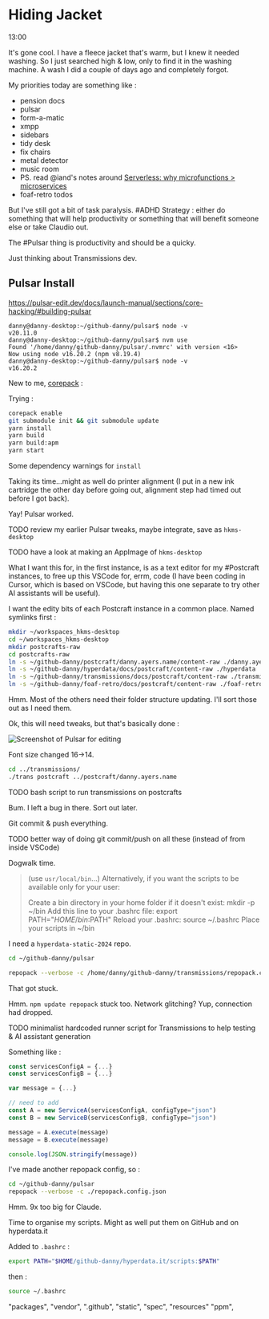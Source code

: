 # Hiding Jacket

13:00

It's gone cool. I have a fleece jacket that's warm, but I knew it needed washing. So I just searched high & low, only to find it in the washing machine. A wash I did a couple of days ago and completely forgot.

My priorities today are something like :

- pension docs
- pulsar
- form-a-matic
- xmpp
- sidebars
- tidy desk
- fix chairs
- metal detector
- music room
- PS. read @iand's notes around [Serverless: why microfunctions > microservices](https://blog.iandavis.com/2017/10/microfunctions/)
- foaf-retro todos

But I've still got a bit of task paralysis. #ADHD Strategy : either do something that will help productivity or something that will benefit someone else or take Claudio out.

The #Pulsar thing is productivity and should be a quicky.

Just thinking about Transmissions dev.

## Pulsar Install

https://pulsar-edit.dev/docs/launch-manual/sections/core-hacking/#building-pulsar

```
danny@danny-desktop:~/github-danny/pulsar$ node -v
v20.11.0
danny@danny-desktop:~/github-danny/pulsar$ nvm use
Found '/home/danny/github-danny/pulsar/.nvmrc' with version <16>
Now using node v16.20.2 (npm v8.19.4)
danny@danny-desktop:~/github-danny/pulsar$ node -v
v16.20.2
```

New to me, [corepack](https://nodejs.org/api/corepack.html) :

Trying :

```bash
corepack enable
git submodule init && git submodule update
yarn install
yarn build
yarn build:apm
yarn start
```

Some dependency warnings for `install`

Taking its time...might as well do printer alignment (I put in a new ink cartridge the other day before going out, alignment step had timed out before I got back).

Yay! Pulsar worked.

TODO review my earlier Pulsar tweaks, maybe integrate, save as `hkms-desktop`

TODO have a look at making an AppImage of `hkms-desktop`

What I want this for, in the first instance, is as a text editor for my #Postcraft instances, to free up this VSCode for, errm, code (I have been coding in Cursor, which is based on VSCode, but having this one separate to try other AI assistants will be useful).

I want the edity bits of each Postcraft instance in a common place. Named symlinks first :

```bash
mkdir ~/workspaces_hkms-desktop
cd ~/workspaces_hkms-desktop
mkdir postcrafts-raw
cd postcrafts-raw
ln -s ~/github-danny/postcraft/danny.ayers.name/content-raw ./danny.ayers.name
ln -s ~/github-danny/hyperdata/docs/postcraft/content-raw ./hyperdata
ln -s ~/github-danny/transmissions/docs/postcraft/content-raw ./transmissions
ln -s ~/github-danny/foaf-retro/docs/postcraft/content-raw ./foaf-retro
```

Hmm. Most of the others need their folder structure updating. I'll sort those out as I need them.

Ok, this will need tweaks, but that's basically done :

![Screenshot of Pulsar for editing](media/images/2024-09/pulsar.png)

Font size changed 16->14.

```bash
cd ../transmissions/
./trans postcraft ../postcraft/danny.ayers.name
```

TODO bash script to run transmissions on postcrafts

Bum. I left a bug in there. Sort out later.

Git commit & push everything.

TODO better way of doing git commit/push on all these (instead of from inside VSCode)

Dogwalk time.

> (use `usr/local/bin`...) Alternatively, if you want the scripts to be available only for your user:
>
> Create a bin directory in your home folder if it doesn't exist: mkdir -p ~/bin
> Add this line to your .bashrc file: export PATH="$HOME/bin:$PATH"
> Reload your .bashrc: source ~/.bashrc
> Place your scripts in ~/bin

I need a `hyperdata-static-2024` repo.

```bash
cd ~/github-danny/pulsar

repopack --verbose -c /home/danny/github-danny/transmissions/repopack.config.json
```
That got stuck.

Hmm. `npm update repopack` stuck too. Network glitching? Yup, connection had dropped.

TODO minimalist hardcoded runner script for Transmissions to help testing & AI assistant generation

Something like :

```javascript
const servicesConfigA = {...}
const servicesConfigB = {...}

var message = {...}

// need to add
const A = new ServiceA(servicesConfigA, configType="json")
const B = new ServiceB(servicesConfigB, configType="json")

message = A.execute(message)
message = B.execute(message)

console.log(JSON.stringify(message))

```

I've made another repopack config, so :

```bash
cd ~/github-danny/pulsar
repopack --verbose -c ./repopack.config.json
```

Hmm. 9x too big for Claude.

Time to organise my scripts. Might as well put them on GitHub and on hyperdata.it

Added to `.bashrc` :

```bash
export PATH="$HOME/github-danny/hyperdata.it/scripts:$PATH"
```

then :
```bash
source ~/.bashrc
```
"packages",
 "vendor",
 ".github",
 "static",
 "spec",
 "resources"
             "ppm",
